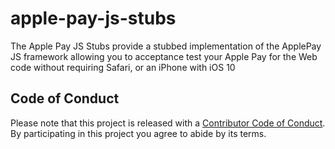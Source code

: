 # apple-pay-js-stubs
The Apple Pay JS Stubs provide a stubbed implementation of the ApplePay JS framework allowing you to acceptance test your Apple Pay for the Web code without requiring Safari, or an iPhone with iOS 10

## Code of Conduct
Please note that this project is released with a [Contributor Code of Conduct](CODE_OF_CONDUCT.md). By participating in this project you agree to abide by its terms.